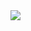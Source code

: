 <!DOCTYPE html>
<html>
<body>

<img src="[https://github.com/baldalbino/hometechomaha/blob/1e335552293d76baae382e61271810cc323aa09d/1.svg](https://github.com/baldalbino/hometechomaha/blob/1e335552293d76baae382e61271810cc323aa09d/1.svg)">
</svg>
 
</body>
</html>
